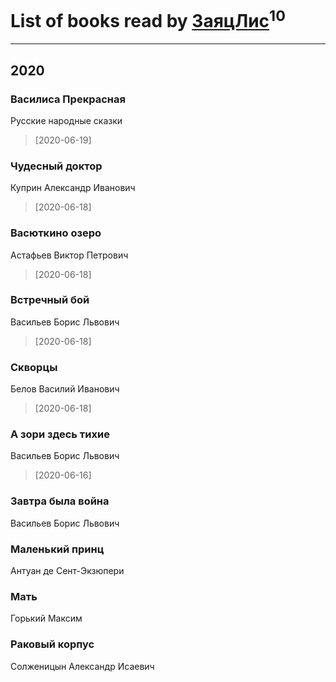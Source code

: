 # List of books read by [ЗаяцЛис](https://plus.google.com/u/0/112388384595246311466/)<sup>10</sup>
---

## 2020

### Василиса Прекрасная
Русские народные сказки
> [2020-06-19] 


### Чудесный доктор
Куприн Александр Иванович
> [2020-06-18] 


### Васюткино озеро
Астафьев Виктор Петрович
> [2020-06-18] 


### Встречный бой
Васильев Борис Львович
> [2020-06-18] 


### Скворцы
Белов Василий Иванович
> [2020-06-18] 


### А зори здесь тихие
Васильев Борис Львович
> [2020-06-16] 


### Завтра была война
Васильев Борис Львович


### Маленький принц
Антуан де Сент-Экзюпери


### Мать
Горький Максим


### Раковый корпус
Солженицын Александр Исаевич



